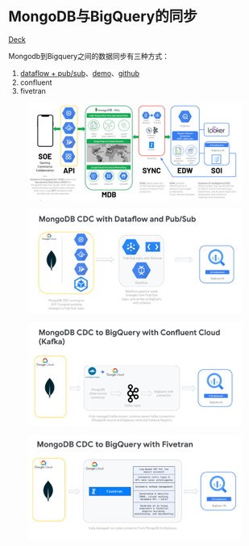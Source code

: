 # MongoDB与BigQuery的同步

[Deck](https://docs.google.com/presentation/d/1RkyuIs0N92XUTjNj6voHcTcvJM7D\_pQBAcA8Nm75fZ0/edit#slide=id.g136553dadf4\_0\_61)

Mongodb到Bigquery之间的数据同步有三种方式：

1. [dataflow + pub/sub](https://cloud.google.com/blog/products/data-analytics/mongodb-atlas-and-bigquery-dataflow-templates)、[demo](https://www.youtube.com/watch?v=9MFv8J7Smws)、[github](https://github.com/snarvaez/Atlas-BQ\_\_ODS-EDW)
2. confluent
3. fivetran

<figure><img src="../../.gitbook/assets/image (25).png" alt=""><figcaption></figcaption></figure>

<figure><img src="../../.gitbook/assets/image (17).png" alt=""><figcaption></figcaption></figure>



<figure><img src="../../.gitbook/assets/image (33).png" alt=""><figcaption></figcaption></figure>



<figure><img src="../../.gitbook/assets/image (36).png" alt=""><figcaption></figcaption></figure>
